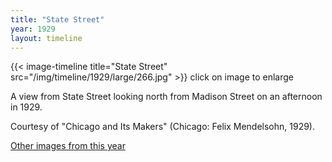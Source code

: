 ```yaml
---
title: "State Street"
year: 1929
layout: timeline
---
```


{{< image-timeline title="State Street" src="/img/timeline/1929/large/266.jpg" >}}
click on image to enlarge

A view from State Street looking north from Madison Street on an afternoon in 1929. 

Courtesy of "Chicago and Its Makers" (Chicago: Felix Mendelsohn, 1929).

[Other images from this year](/historical/timeline/1929)